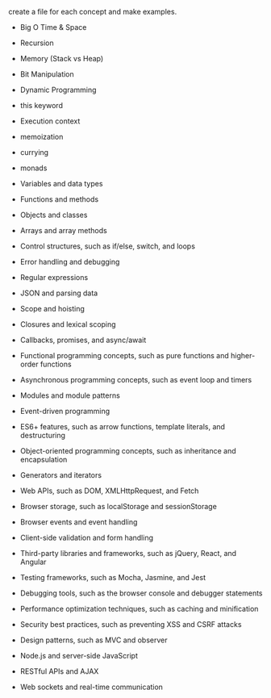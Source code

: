 create a file for each concept and make examples.

- Big O Time & Space
- Recursion
- Memory (Stack vs Heap)
- Bit Manipulation
- Dynamic Programming
- this keyword
- Execution context
- memoization
- currying
- monads

- Variables and data types
- Functions and methods
- Objects and classes
- Arrays and array methods
- Control structures, such as if/else, switch, and loops
- Error handling and debugging
- Regular expressions
- JSON and parsing data
- Scope and hoisting
- Closures and lexical scoping
- Callbacks, promises, and async/await
- Functional programming concepts, such as pure functions and higher-order functions
- Asynchronous programming concepts, such as event loop and timers
- Modules and module patterns
- Event-driven programming
- ES6+ features, such as arrow functions, template literals, and destructuring
- Object-oriented programming concepts, such as inheritance and encapsulation
- Generators and iterators
- Web APIs, such as DOM, XMLHttpRequest, and Fetch
- Browser storage, such as localStorage and sessionStorage
- Browser events and event handling
- Client-side validation and form handling
- Third-party libraries and frameworks, such as jQuery, React, and Angular
- Testing frameworks, such as Mocha, Jasmine, and Jest
- Debugging tools, such as the browser console and debugger statements
- Performance optimization techniques, such as caching and minification
- Security best practices, such as preventing XSS and CSRF attacks
- Design patterns, such as MVC and observer
- Node.js and server-side JavaScript
- RESTful APIs and AJAX
- Web sockets and real-time communication
